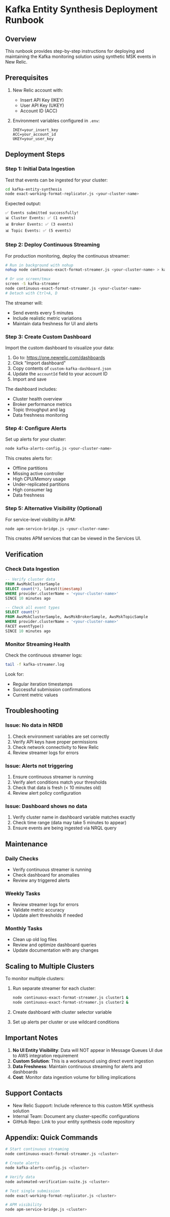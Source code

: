 # Kafka Entity Synthesis Deployment Runbook

## Overview

This runbook provides step-by-step instructions for deploying and maintaining the Kafka monitoring solution using synthetic MSK events in New Relic.

## Prerequisites

1. New Relic account with:
   - Insert API Key (IKEY)
   - User API Key (UKEY) 
   - Account ID (ACC)

2. Environment variables configured in `.env`:
   ```
   IKEY=your_insert_key
   ACC=your_account_id
   UKEY=your_user_key
   ```

## Deployment Steps

### Step 1: Initial Data Ingestion

Test that events can be ingested for your cluster:

```bash
cd kafka-entity-synthesis
node exact-working-format-replicator.js <your-cluster-name>
```

Expected output:
```
✅ Events submitted successfully!
📊 Cluster Events: ✅ (1 events)
📊 Broker Events: ✅ (3 events)  
📊 Topic Events: ✅ (5 events)
```

### Step 2: Deploy Continuous Streaming

For production monitoring, deploy the continuous streamer:

```bash
# Run in background with nohup
nohup node continuous-exact-format-streamer.js <your-cluster-name> > kafka-streamer.log 2>&1 &

# Or use screen/tmux
screen -S kafka-streamer
node continuous-exact-format-streamer.js <your-cluster-name>
# Detach with Ctrl+A, D
```

The streamer will:
- Send events every 5 minutes
- Include realistic metric variations
- Maintain data freshness for UI and alerts

### Step 3: Create Custom Dashboard

Import the custom dashboard to visualize your data:

1. Go to: https://one.newrelic.com/dashboards
2. Click "Import dashboard"
3. Copy contents of `custom-kafka-dashboard.json`
4. Update the `accountId` field to your account ID
5. Import and save

The dashboard includes:
- Cluster health overview
- Broker performance metrics
- Topic throughput and lag
- Data freshness monitoring

### Step 4: Configure Alerts

Set up alerts for your cluster:

```bash
node kafka-alerts-config.js <your-cluster-name>
```

This creates alerts for:
- Offline partitions
- Missing active controller
- High CPU/Memory usage
- Under-replicated partitions
- High consumer lag
- Data freshness

### Step 5: Alternative Visibility (Optional)

For service-level visibility in APM:

```bash
node apm-service-bridge.js <your-cluster-name>
```

This creates APM services that can be viewed in the Services UI.

## Verification

### Check Data Ingestion

```sql
-- Verify cluster data
FROM AwsMskClusterSample 
SELECT count(*), latest(timestamp) 
WHERE provider.clusterName = '<your-cluster-name>' 
SINCE 10 minutes ago

-- Check all event types
SELECT count(*) 
FROM AwsMskClusterSample, AwsMskBrokerSample, AwsMskTopicSample 
WHERE provider.clusterName = '<your-cluster-name>' 
FACET eventType() 
SINCE 10 minutes ago
```

### Monitor Streaming Health

Check the continuous streamer logs:
```bash
tail -f kafka-streamer.log
```

Look for:
- Regular iteration timestamps
- Successful submission confirmations
- Current metric values

## Troubleshooting

### Issue: No data in NRDB

1. Check environment variables are set correctly
2. Verify API keys have proper permissions
3. Check network connectivity to New Relic
4. Review streamer logs for errors

### Issue: Alerts not triggering

1. Ensure continuous streamer is running
2. Verify alert conditions match your thresholds
3. Check that data is fresh (< 10 minutes old)
4. Review alert policy configuration

### Issue: Dashboard shows no data

1. Verify cluster name in dashboard variable matches exactly
2. Check time range (data may take 5 minutes to appear)
3. Ensure events are being ingested via NRQL query

## Maintenance

### Daily Checks
- Verify continuous streamer is running
- Check dashboard for anomalies
- Review any triggered alerts

### Weekly Tasks
- Review streamer logs for errors
- Validate metric accuracy
- Update alert thresholds if needed

### Monthly Tasks
- Clean up old log files
- Review and optimize dashboard queries
- Update documentation with any changes

## Scaling to Multiple Clusters

To monitor multiple clusters:

1. Run separate streamer for each cluster:
   ```bash
   node continuous-exact-format-streamer.js cluster1 &
   node continuous-exact-format-streamer.js cluster2 &
   ```

2. Create dashboard with cluster selector variable

3. Set up alerts per cluster or use wildcard conditions

## Important Notes

1. **No UI Entity Visibility**: Data will NOT appear in Message Queues UI due to AWS integration requirement
2. **Custom Solution**: This is a workaround using direct event ingestion
3. **Data Freshness**: Maintain continuous streaming for alerts and dashboards
4. **Cost**: Monitor data ingestion volume for billing implications

## Support Contacts

- New Relic Support: Include reference to this custom MSK synthesis solution
- Internal Team: Document any cluster-specific configurations
- GitHub Repo: Link to your entity synthesis code repository

## Appendix: Quick Commands

```bash
# Start continuous streaming
node continuous-exact-format-streamer.js <cluster>

# Create alerts
node kafka-alerts-config.js <cluster>

# Verify data
node automated-verification-suite.js <cluster>

# Test single submission
node exact-working-format-replicator.js <cluster>

# APM visibility
node apm-service-bridge.js <cluster>
```